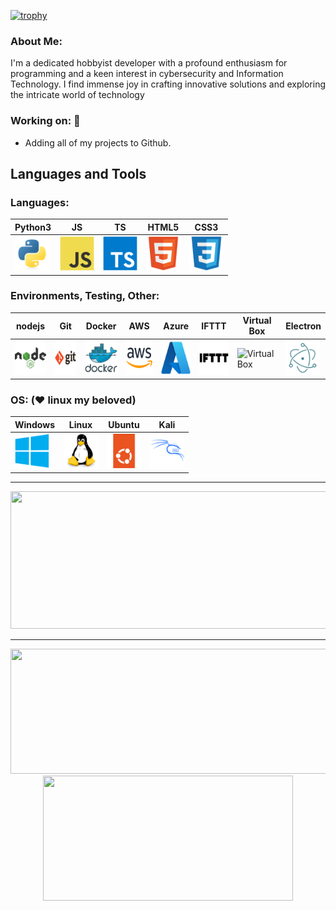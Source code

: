 [![trophy](https://github-profile-trophy.vercel.app/?username=aardenfell&title=Stars,Followers,Commits,Repositories,MultipleLang,PullRequest&theme=onedark)](https://github.com/ryo-ma/github-profile-trophy)
  
### About Me:    
I'm a dedicated hobbyist developer with a profound enthusiasm for programming and a keen interest in cybersecurity and Information Technology. I find immense joy in crafting innovative solutions and exploring the intricate world of technology
      
### Working on: 🚀

- Adding all of my projects to Github. 

## Languages and Tools 
<div>

### Languages:
| Python3 | JS | TS | HTML5 | CSS3
|----------|----------|----------|----------|----------|
|  <img src="https://github.com/devicons/devicon/blob/master/icons/python/python-original.svg" title="Python"  alt="Python" width="55" height="55"/> |  <img src="https://github.com/devicons/devicon/blob/master/icons/javascript/javascript-original.svg" title="JavaScript" alt="JavaScript" width="55" height="55"/> |  <img src="https://github.com/devicons/devicon/blob/6910f0503efdd315c8f9b858234310c06e04d9c0/icons/typescript/typescript-original.svg" title="TypeScript" alt="TypeCript" width="55" height="55"/> | <img src="https://github.com/devicons/devicon/blob/6910f0503efdd315c8f9b858234310c06e04d9c0/icons/html5/html5-original.svg" title="HTML5" alt="HTML5" width="55" height="55"/> | <img src="https://github.com/devicons/devicon/blob/6910f0503efdd315c8f9b858234310c06e04d9c0/icons/css3/css3-original.svg" title="CSS3" alt="CSS3" width="55" height="55"/> |

### Environments, Testing, Other:

| nodejs | Git | Docker | AWS | Azure | IFTTT | Virtual Box | Electron |
|----------|----------|----------|----------|----------|----------|----------|----------|
|<img src="https://github.com/devicons/devicon/blob/master/icons/nodejs/nodejs-original-wordmark.svg" title="nodejs" alt="NodeJS" width="55" height="55"/>|<img src="https://github.com/devicons/devicon/blob/master/icons/git/git-original-wordmark.svg" title="Git" alt="Git" width="55" height="55"/>|<img src="https://github.com/devicons/devicon/blob/master/icons/docker/docker-original-wordmark.svg" title="Docker" alt="Docker" width="55" height="55"/>|<img src="https://github.com/devicons/devicon/blob/6910f0503efdd315c8f9b858234310c06e04d9c0/icons/amazonwebservices/amazonwebservices-original-wordmark.svg" title="AWS" alt="AWS" width="55" height="55"/>|  <img src="https://github.com/devicons/devicon/blob/6910f0503efdd315c8f9b858234310c06e04d9c0/icons/azure/azure-original.svg" title="Azure" alt="Azure" width="55" height="55"/>|  <img src="https://github.com/devicons/devicon/blob/6910f0503efdd315c8f9b858234310c06e04d9c0/icons/ifttt/ifttt-original.svg" title="IFTTT" alt="IFTTT" width="55" height="55"/>|<img src="https://banner2.cleanpng.com/20190501/xvt/kisspng-computer-icons-virtualbox-portable-network-graphic-virtualbox-icon-of-line-style-available-in-svg-5cca247f73f9e3.6112721115567514874751.jpg" title="Virtual Box" alt="Virtual Box" width="80" height="55"/>| <img src="https://github.com/devicons/devicon/blob/6910f0503efdd315c8f9b858234310c06e04d9c0/icons/electron/electron-original.svg" title="Electron" alt="Electron" width="55" height="55"/>|


### OS: (❤️ linux my beloved)

| Windows | Linux | Ubuntu | Kali |
|----------|----------|----------|----------|
| <img src="https://github.com/devicons/devicon/blob/6910f0503efdd315c8f9b858234310c06e04d9c0/icons/windows8/windows8-original.svg" title="Windows" alt="Windows" width="55" height="55"/> | <img src="https://github.com/devicons/devicon/blob/master/icons/linux/linux-original.svg" title="Linux" alt="Linux" width="55" height="55"/> | <img src="https://github.com/devicons/devicon/blob/master/icons/ubuntu/ubuntu-original.svg" title="Ubuntu" alt="Ubuntu" width="55" height="55"/> | <img src="https://github.com/canaleal/devicon/blob/new-icon-kali-linux/icons/kalilinux/kalilinux-original-wordmark.svg" title="Linux" alt="Linux" width="55" height="55"/> |

</div>

---

  
<p align="center">
  <img width="800" height="220" src="https://streak-stats.demolab.com?user=aardenfell&theme=highcontrast&hide_border=true&border_radius=5&card_width=800">
</p>


---


<p align="center">
  <img width="600" height="200" src="https://github-readme-stats.vercel.app/api?username=aardenfell&show_icons=true&theme=vision-friendly-dark">
  <img width="400" height="200" src="https://github-readme-stats.vercel.app/api/top-langs/?username=aardenfell&size_weight=0.15&count_weight=0.5&layout=compact&theme=vision-friendly-dark">
</p>
 


<div id="header" align="center">
  <img src="https://komarev.com/ghpvc/?username=aardenfell&style=for-the-badge&color=orange" alt=""/>
</div>
